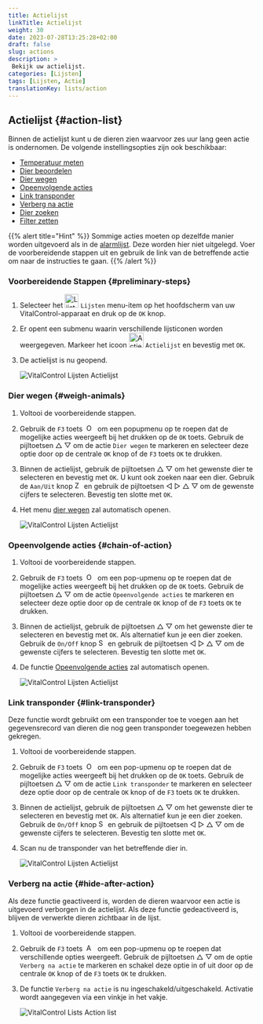 ```yaml
---
title: Actielijst
linkTitle: Actielijst
weight: 30
date: 2023-07-28T13:25:28+02:00
draft: false
slug: actions
description: >
 Bekijk uw actielijst.
categories: [Lijsten]
tags: [Lijsten, Actie]
translationKey: lists/action
---
```

## Actielijst {#action-list}

Binnen de actielijst kunt u de dieren zien waarvoor zes uur lang geen actie is ondernomen. De volgende instellingsopties zijn ook beschikbaar:

- [Temperatuur meten](../alarm/#temperatuur-meten)
- [Dier beoordelen](../alarm/#dier-beoordelen)
- [Dier wegen](#dier-wegen)
- [Opeenvolgende acties](#opeenvolgende-acties)
- [Link transponder](#link-transponder)
- [Verberg na actie](#verberg-na-actie)
- [Dier zoeken](../alarm/#dier-zoeken)
- [Filter zetten](../alarm/#filter-zetten)

{{% alert title="Hint" %}}
Sommige acties moeten op dezelfde manier worden uitgevoerd als in de [alarmlijst](../alarm). Deze worden hier niet uitgelegd. Voer de voorbereidende stappen uit en gebruik de link van de betreffende actie om naar de instructies te gaan.
{{% /alert %}}

### Voorbereidende Stappen {#preliminary-steps}

1. Selecteer het <img src="/icons/main/lists.svg" width="28" align="bottom" alt="Lijsten" />  `Lijsten` menu-item op het hoofdscherm van uw VitalControl-apparaat en druk op de `OK` knop.

2. Er opent een submenu waarin verschillende lijsticonen worden weergegeven. Markeer het icoon <img src="/icons/lists/actionlist.svg" width="30" align="bottom" alt="Actielijst" /> `Actielijst` en bevestig met `OK`.

3. De actielijst is nu geopend.

   ![VitalControl Lijsten Actielijst](../images/firststeps3.png "Voorbereidende Stappen")

### Dier wegen {#weigh-animals}

1. Voltooi de voorbereidende stappen.

2. Gebruik de `F3` toets &nbsp;<img src="/icons/footer/open-popup.svg" width="15" align="bottom" alt="Open popup" />&nbsp; om een popupmenu op te roepen dat de mogelijke acties weergeeft bij het drukken op de `OK` toets. Gebruik de pijltoetsen △ ▽ om de actie `Dier wegen` te markeren en selecteer deze optie door op de centrale `OK` knop of de `F3` toets `OK` te drukken.

3. Binnen de actielijst, gebruik de pijltoetsen △ ▽ om het gewenste dier te selecteren en bevestig met `OK`. U kunt ook zoeken naar een dier. Gebruik de `Aan/Uit` knop <img src="/icons/footer/search.svg" width="15" align="bottom" alt="Zoeken" /> en gebruik de pijltoetsen ◁ ▷ △ ▽ om de gewenste cijfers te selecteren. Bevestig ten slotte met `OK`.

4. Het menu [dier wegen](..) zal automatisch openen.

   ![VitalControl Lijsten Actielijst](../images/weightanimals.png "Dier wegen")

### Opeenvolgende acties {#chain-of-action}

1. Voltooi de voorbereidende stappen.

2. Gebruik de `F3` toets &nbsp;<img src="/icons/footer/open-popup.svg" width="15" align="bottom" alt="Open popup" />&nbsp; om een pop-upmenu op te roepen dat de mogelijke acties weergeeft bij het drukken op de `OK` toets. Gebruik de pijltoetsen △ ▽ om de actie `Opeenvolgende acties` te markeren en selecteer deze optie door op de centrale `OK` knop of de `F3` toets `OK` te drukken.

3. Binnen de actielijst, gebruik de pijltoetsen △ ▽ om het gewenste dier te selecteren en bevestig met `OK`. Als alternatief kun je een dier zoeken. Gebruik de `On/Off` knop <img src="/icons/footer/search.svg" width="15" align="bottom" alt="Search" /> en gebruik de pijltoetsen ◁ ▷ △ ▽ om de gewenste cijfers te selecteren. Bevestig ten slotte met `OK`.

4. De functie [Opeenvolgende acties](../../chain-of-actions) zal automatisch openen.

   ![VitalControl Lijsten Actielijst](../images/chainofaction.png "Opeenvolgende acties")

### Link transponder {#link-transponder}

Deze functie wordt gebruikt om een transponder toe te voegen aan het gegevensrecord van dieren die nog geen transponder toegewezen hebben gekregen.

1. Voltooi de voorbereidende stappen.

2. Gebruik de `F3` toets &nbsp;<img src="/icons/footer/open-popup.svg" width="15" align="bottom" alt="Open popup" />&nbsp; om een pop-upmenu op te roepen dat de mogelijke acties weergeeft bij het drukken op de `OK` toets. Gebruik de pijltoetsen △ ▽ om de actie `Link transponder` te markeren en selecteer deze optie door op de centrale `OK` knop of de `F3` toets `OK` te drukken.

3. Binnen de actielijst, gebruik de pijltoetsen △ ▽ om het gewenste dier te selecteren en bevestig met `OK`. Als alternatief kun je een dier zoeken. Gebruik de `On/Off` knop <img src="/icons/footer/search.svg" width="15" align="bottom" alt="Search" /> en gebruik de pijltoetsen ◁ ▷ △ ▽ om de gewenste cijfers te selecteren. Bevestig ten slotte met `OK`.

4. Scan nu de transponder van het betreffende dier in.

   ![VitalControl Lijsten Actielijst](../images/linktransponder.png "Link transponder")

### Verberg na actie {#hide-after-action}

Als deze functie geactiveerd is, worden de dieren waarvoor een actie is uitgevoerd verborgen in de actielijst. Als deze functie gedeactiveerd is, blijven de verwerkte dieren zichtbaar in de lijst.

1. Voltooi de voorbereidende stappen.

2. Gebruik de `F3` toets &nbsp;<img src="/icons/footer/open-popup.svg" width="15" align="bottom" alt="Actions" />&nbsp; om een pop-upmenu op te roepen dat verschillende opties weergeeft. Gebruik de pijltoetsen △ ▽ om de optie `Verberg na actie` te markeren en schakel deze optie in of uit door op de centrale `OK` knop of de `F3` toets `OK` te drukken.

3. De functie `Verberg na actie` is nu ingeschakeld/uitgeschakeld. Activatie wordt aangegeven via een vinkje in het vakje.

   ![VitalControl Lists Action list](../images/hideafteraction.png "Verberg na actie")
